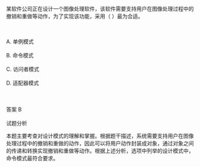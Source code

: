 <div class="detail lh2"><p>
 某软件公司正在设计一个图像处理软件，该软件需要支持用户在图像处理过程中的撤销和重做等动作，为了实现该功能，采用（  ）最为合适。</p><br/><br/>A. 单例模式<br/><br/>B. 命令模式<br/><br/>C. 访问者模式<br/><br/>D. 适配器模式<br/><br/><br/><br/>答案 B<br/><br/>试题分析<br/><p>本题主要考查对设计模式的理解和掌握。根据题干描述，系统需要支持用户在图像处理过程中的撤销和重做的动作，因此可以将用户动作封装成对象，通过对象之间的传递和转换实现撤销和重做等动作。根据上述分析，选项中列举的设计模式中，命令模式最符合要求。</p></div>